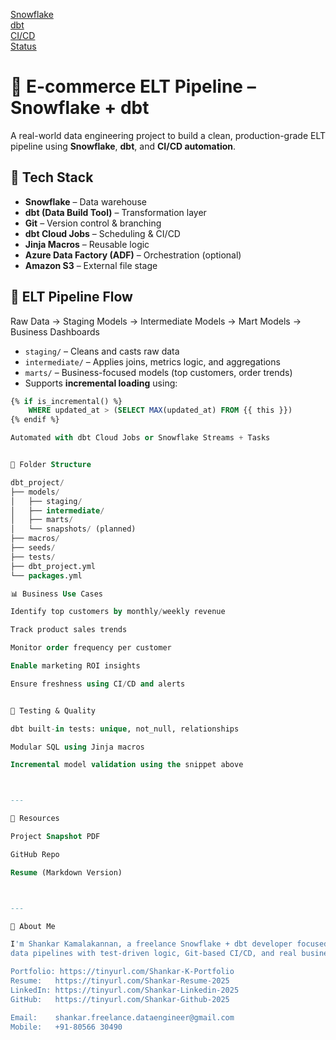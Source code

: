 [Snowflake](https://img.shields.io/badge/Snowflake-Data--Warehouse-blue)  
[dbt](https://img.shields.io/badge/dbt-Data--Build--Tool-orange)  
[CI/CD](https://img.shields.io/badge/CI%2FCD-Automation-green)  
[Status](https://img.shields.io/badge/Project-Completed-brightgreen)

# 🛒 E-commerce ELT Pipeline – Snowflake + dbt

A real-world data engineering project to build a clean, production-grade ELT pipeline using **Snowflake**, **dbt**, and **CI/CD automation**.

## 🔧 Tech Stack

- **Snowflake** – Data warehouse  
- **dbt (Data Build Tool)** – Transformation layer  
- **Git** – Version control & branching  
- **dbt Cloud Jobs** – Scheduling & CI/CD  
- **Jinja Macros** – Reusable logic  
- **Azure Data Factory (ADF)** – Orchestration (optional)  
- **Amazon S3** – External file stage  

## 🔁 ELT Pipeline Flow

Raw Data → Staging Models → Intermediate Models → Mart Models → Business Dashboards

- `staging/` – Cleans and casts raw data  
- `intermediate/` – Applies joins, metrics logic, and aggregations  
- `marts/` – Business-focused models (top customers, order trends)  
- Supports **incremental loading** using:

```sql
{% if is_incremental() %}
    WHERE updated_at > (SELECT MAX(updated_at) FROM {{ this }})
{% endif %}

Automated with dbt Cloud Jobs or Snowflake Streams + Tasks


🧱 Folder Structure

dbt_project/
├── models/
│   ├── staging/
│   ├── intermediate/
│   ├── marts/
│   └── snapshots/ (planned)
├── macros/
├── seeds/
├── tests/
├── dbt_project.yml
└── packages.yml

📊 Business Use Cases

Identify top customers by monthly/weekly revenue

Track product sales trends

Monitor order frequency per customer

Enable marketing ROI insights

Ensure freshness using CI/CD and alerts


🧪 Testing & Quality

dbt built-in tests: unique, not_null, relationships

Modular SQL using Jinja macros

Incremental model validation using the snippet above



---

📎 Resources

Project Snapshot PDF

GitHub Repo

Resume (Markdown Version)



---

💬 About Me

I'm Shankar Kamalakannan, a freelance Snowflake + dbt developer focused on delivering clean
data pipelines with test-driven logic, Git-based CI/CD, and real business alignment.

Portfolio: https://tinyurl.com/Shankar-K-Portfolio
Resume:   https://tinyurl.com/Shankar-Resume-2025
LinkedIn: https://tinyurl.com/Shankar-Linkedin-2025
GitHub:   https://tinyurl.com/Shankar-Github-2025

Email:    shankar.freelance.dataengineer@gmail.com
Mobile:   +91-80566 30490
